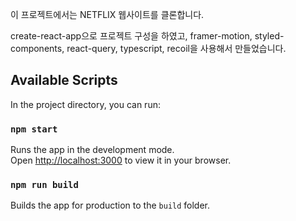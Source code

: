이 프로젝트에서는 NETFLIX 웹사이트를 클론합니다.

create-react-app으로 프로젝트 구성을 하였고, framer-motion, styled-components, react-query, typescript, recoil을 사용해서 만들었습니다.

## Available Scripts

In the project directory, you can run:

### `npm start`

Runs the app in the development mode.\
Open [http://localhost:3000](http://localhost:3000) to view it in your browser.

### `npm run build`

Builds the app for production to the `build` folder.
